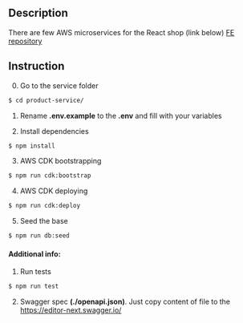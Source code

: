 ## Description

There are few AWS microservices for the React shop (link below)
[FE repository](https://github.com/Vonubat/nodejs-aws-shop-react/)

## Instruction

0. Go to the service folder

```bash
$ cd product-service/
```

1. Rename **.env.example** to the **.env** and fill with your variables

2. Install dependencies

```bash
$ npm install
```

3. AWS CDK bootstrapping

```bash
$ npm run cdk:bootstrap
```

4. AWS CDK deploying

```bash
$ npm run cdk:deploy
```

5. Seed the base

```bash
$ npm run db:seed
```

#### Additional info:

1. Run tests

```bash
$ npm run test
```

2. Swagger spec **(./openapi.json)**. Just copy content of file to the https://editor-next.swagger.io/
